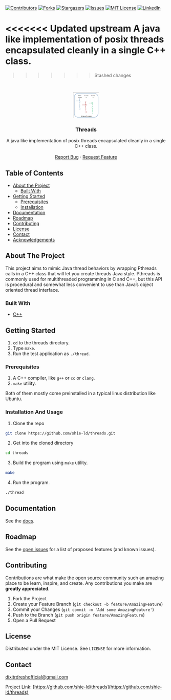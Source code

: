 [![Contributors][contributors-shield]][contributors-url]
[![Forks][forks-shield]][forks-url]
[![Stargazers][stars-shield]][stars-url]
[![Issues][issues-shield]][issues-url]
[![MIT License][license-shield]][license-url]
[![LinkedIn][linkedin-shield]][linkedin-url]

<<<<<<< Updated upstream
A java like implementation of posix threads encapsulated cleanly in a single C++ class.
=======
>>>>>>> Stashed changes


<!-- PROJECT LOGO -->
<br />
<p align="center">
  <a href="https://github.com/shie-ld/threads">
    <img src="images/logo.png" alt="Logo" width="80" height="80">
  </a>

  <h3 align="center">Threads</h3>

  <p align="center">
    A java like implementation of posix threads encapsulated cleanly in a single C++ class.
    <br />
    <br />
    <a href="https://github.com/shie-ld/threads/issues">Report Bug</a>
    ·
    <a href="https://github.com/shie-ld/threads/issues">Request Feature</a>
  </p>
</p>



<!-- TABLE OF CONTENTS -->
## Table of Contents

* [About the Project](#about-the-project)
  * [Built With](#built-with)
* [Getting Started](#getting-started)
  * [Prerequisites](#prerequisites)
  * [Installation](#installation-and-usage)
* [Documentation](#documentation)
* [Roadmap](#roadmap)
* [Contributing](#contributing)
* [License](#license)
* [Contact](#contact)
* [Acknowledgements](#acknowledgements)



<!-- ABOUT THE PROJECT -->
## About The Project


This project aims to mimic Java thread behaviors by wrapping Pthreads calls in a C++ class that will let you create threads Java style. Pthreads is commonly used for multithreaded programming in C and C++, but this API is procedural and somewhat less convenient to use than Java’s object oriented thread interface.


### Built With
* [C++](https://www.cplusplus.com/)


<!-- GETTING STARTED -->
## Getting Started


1. `cd` to the threads directory.
2. Type `make`.
3. Run the test application as `./thread`.


### Prerequisites

1. A C++ compiler, like `g++` or `cc` or `clang`.
2. `make` utility.

Both of them mostly come preinstalled in a typical linux distribution like Ubuntu. 

### Installation And Usage

1. Clone the repo
```sh
git clone https://github.com/shie-ld/threads.git
```
2. Get into the cloned directory
```sh
cd threads
```
3. Build the program using `make` utility.
```sh
make
```
4. Run the program.
```sh
./thread
```

<!-- DOCUMENTATION -->
## Documentation

See the [docs](./docs).

<!-- ROADMAP -->
## Roadmap

See the [open issues](https://github.com/shie-ld/threads/issues) for a list of proposed features (and known issues).



<!-- CONTRIBUTING -->
## Contributing

Contributions are what make the open source community such an amazing place to be learn, inspire, and create. Any contributions you make are **greatly appreciated**.

1. Fork the Project
2. Create your Feature Branch (`git checkout -b feature/AmazingFeature`)
3. Commit your Changes (`git commit -m 'Add some AmazingFeature'`)
4. Push to the Branch (`git push origin feature/AmazingFeature`)
5. Open a Pull Request



<!-- LICENSE -->
## License

Distributed under the MIT License. See `LICENSE` for more information.



<!-- CONTACT -->
## Contact

dixitrdreshofficial@gmail.com

Project Link: [https://github.com/shie-ld/threads](https://github.com/shie-ld/threads)





<!-- MARKDOWN LINKS & IMAGES -->
<!-- https://www.markdownguide.org/basic-syntax/#reference-style-links -->
[contributors-shield]: https://img.shields.io/github/contributors/shie-ld/threads.svg?style=flat-square
[contributors-url]: https://github.com/shie-ld/threads/graphs/contributors
[forks-shield]: https://img.shields.io/github/forks/shie-ld/threads.svg?style=flat-square
[forks-url]: https://github.com/shie-ld/threads/network/members
[stars-shield]: https://img.shields.io/github/stars/shie-ld/threads.svg?style=flat-square
[stars-url]: https://github.com/shie-ld/threads/stargazers
[issues-shield]: https://img.shields.io/github/issues/shie-ld/threads.svg?style=flat-square
[issues-url]: https://github.com/shie-ld/threads/issues
[license-shield]: https://img.shields.io/github/license/shie-ld/threads.svg?style=flat-square
[license-url]: https://github.com/shie-ld/threads/blob/master/LICENSE.txt
[linkedin-shield]: https://img.shields.io/badge/-LinkedIn-black.svg?style=flat-square&logo=linkedin&colorB=555
[linkedin-url]: https://linkedin.com/in/rudresh-dixit-11a15618a/

